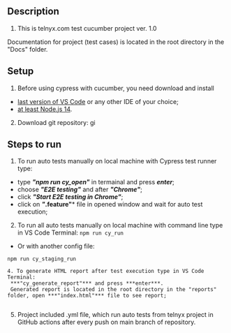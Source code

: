 ## Description 
1. This is telnyx.com test cucumber project ver. 1.0

Documentation for project (test cases) is located in the root directory in the "Docs" folder.


## Setup
1. Before using cypress with cucumber, you need download and install
- [last version of VS Code](https://code.visualstudio.com/) or any other IDE of your choice;
- [at least Node.js 14](https://nodejs.org/uk/download/).
2. Download git repository:
gi

## Steps to run
1. To run auto tests manually on local machine with Cypress test runner type:
- type ***"npm run cy_open"*** in termainal and press ***enter***;
- choose ***"E2E testing"*** and after ***"Chrome"***;
- click ***"Start E2E testing in Chrome"***;
- click on ***"*.feature"*** file in opened window and wait for auto test execution;


2. To run all auto tests manually on local machine with command line type in VS Code Terminal:
`npm run cy_run`

- Or with another config file:

`npm run cy_staging_run`


~~~
4. To generate HTML report after test execution type in VS Code Terminal:
 ***"cy_generate_report"*** and press ***enter***. 
 Generated report is located in the root directory in the "reports" folder, open ***"index.html"*** file to see report;  
 
~~~
5. Project included .yml file, which run auto tests from telnyx project in GitHub actions after every push on main branch of repository.
